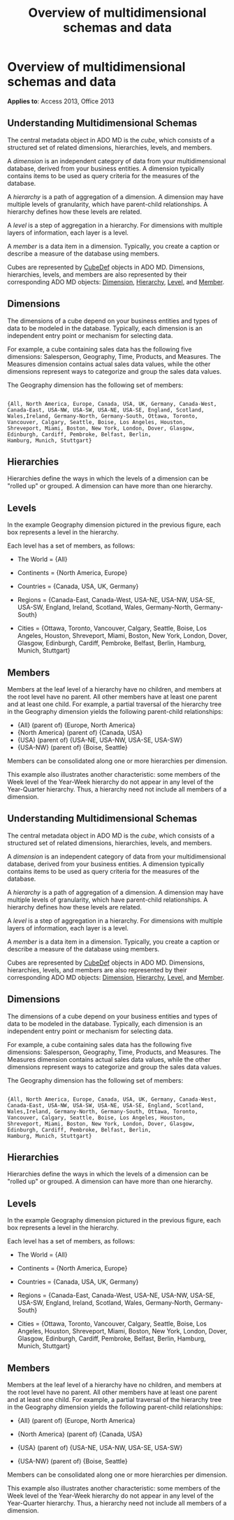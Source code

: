 ﻿---
title: Overview of multidimensional schemas and data
TOCTitle: Overview of multidimensional schemas and data
ms:assetid: a963e993-b7bf-eeb4-ecd5-d6fe43cf4bb5
ms:mtpsurl: https://msdn.microsoft.com/library/JJ249784(v=office.15)
ms:contentKeyID: 48546923
ms.date: 09/18/2015
mtps_version: v=office.15
---

# Overview of multidimensional schemas and data

**Applies to**: Access 2013, Office 2013

## Understanding Multidimensional Schemas

The central metadata object in ADO MD is the *cube*, which consists of a structured set of related dimensions, hierarchies, levels, and members.

A *dimension* is an independent category of data from your multidimensional database, derived from your business entities. A dimension typically contains items to be used as query criteria for the measures of the database.

A *hierarchy* is a path of aggregation of a dimension. A dimension may have multiple levels of granularity, which have parent-child relationships. A hierarchy defines how these levels are related.

A *level* is a step of aggregation in a hierarchy. For dimensions with multiple layers of information, each layer is a level.

A *member* is a data item in a dimension. Typically, you create a caption or describe a measure of the database using members.

Cubes are represented by [CubeDef](cubedef-object-ado-md.md) objects in ADO MD. Dimensions, hierarchies, levels, and members are also represented by their corresponding ADO MD objects: [Dimension](dimension-object-ado-md.md), [Hierarchy](hierarchy-object-ado-md.md), [Level](level-object-ado-md.md), and [Member](member-object-ado-md.md).

## Dimensions

The dimensions of a cube depend on your business entities and types of data to be modeled in the database. Typically, each dimension is an independent entry point or mechanism for selecting data.

For example, a cube containing sales data has the following five dimensions: Salesperson, Geography, Time, Products, and Measures. The Measures dimension contains actual sales data values, while the other dimensions represent ways to categorize and group the sales data values.

The Geography dimension has the following set of members:

```text
 
{All, North America, Europe, Canada, USA, UK, Germany, Canada-West, 
Canada-East, USA-NW, USA-SW, USA-NE, USA-SE, England, Scotland,  
Wales,Ireland, Germany-North, Germany-South, Ottawa, Toronto,  
Vancouver, Calgary, Seattle, Boise, Los Angeles, Houston,  
Shreveport, Miami, Boston, New York, London, Dover, Glasgow,  
Edinburgh, Cardiff, Pembroke, Belfast, Berlin,  
Hamburg, Munich, Stuttgart} 
```

## Hierarchies

Hierarchies define the ways in which the levels of a dimension can be "rolled up" or grouped. A dimension can have more than one hierarchy.

## Levels

In the example Geography dimension pictured in the previous figure, each box represents a level in the hierarchy.

Each level has a set of members, as follows:

  - The World = {All}

  - Continents = {North America, Europe}

  - Countries = {Canada, USA, UK, Germany}

  - Regions = {Canada-East, Canada-West, USA-NE, USA-NW, USA-SE, USA-SW, England, Ireland, Scotland, Wales, Germany-North, Germany-South}

  - Cities = {Ottawa, Toronto, Vancouver, Calgary, Seattle, Boise, Los Angeles, Houston, Shreveport, Miami, Boston, New York, London, Dover, Glasgow, Edinburgh, Cardiff, Pembroke, Belfast, Berlin, Hamburg, Munich, Stuttgart}

## Members

Members at the leaf level of a hierarchy have no children, and members at the root level have no parent. All other members have at least one parent and at least one child. For example, a partial traversal of the hierarchy tree in the Geography dimension yields the following parent-child relationships:

- {All} (parent of) {Europe, North America}
- {North America} (parent of) {Canada, USA}
- {USA} (parent of) {USA-NE, USA-NW, USA-SE, USA-SW}
- {USA-NW} (parent of) {Boise, Seattle}

Members can be consolidated along one or more hierarchies per dimension.

This example also illustrates another characteristic: some members of the Week level of the Year-Week hierarchy do not appear in any level of the Year-Quarter hierarchy. Thus, a hierarchy need not include all members of a dimension.

## Understanding Multidimensional Schemas

The central metadata object in ADO MD is the *cube*, which consists of a structured set of related dimensions, hierarchies, levels, and members.

A *dimension* is an independent category of data from your multidimensional database, derived from your business entities. A dimension typically contains items to be used as query criteria for the measures of the database.

A *hierarchy* is a path of aggregation of a dimension. A dimension may have multiple levels of granularity, which have parent-child relationships. A hierarchy defines how these levels are related.

A *level* is a step of aggregation in a hierarchy. For dimensions with multiple layers of information, each layer is a level.

A *member* is a data item in a dimension. Typically, you create a caption or describe a measure of the database using members.

Cubes are represented by [CubeDef](cubedef-object-ado-md.md) objects in ADO MD. Dimensions, hierarchies, levels, and members are also represented by their corresponding ADO MD objects: [Dimension](dimension-object-ado-md.md), [Hierarchy](hierarchy-object-ado-md.md), [Level](level-object-ado-md.md), and [Member](member-object-ado-md.md).

## Dimensions

The dimensions of a cube depend on your business entities and types of data to be modeled in the database. Typically, each dimension is an independent entry point or mechanism for selecting data.

For example, a cube containing sales data has the following five dimensions: Salesperson, Geography, Time, Products, and Measures. The Measures dimension contains actual sales data values, while the other dimensions represent ways to categorize and group the sales data values.

The Geography dimension has the following set of members:

```text 
 
{All, North America, Europe, Canada, USA, UK, Germany, Canada-West, 
Canada-East, USA-NW, USA-SW, USA-NE, USA-SE, England, Scotland,  
Wales,Ireland, Germany-North, Germany-South, Ottawa, Toronto,  
Vancouver, Calgary, Seattle, Boise, Los Angeles, Houston,  
Shreveport, Miami, Boston, New York, London, Dover, Glasgow,  
Edinburgh, Cardiff, Pembroke, Belfast, Berlin,  
Hamburg, Munich, Stuttgart} 
```

## Hierarchies

Hierarchies define the ways in which the levels of a dimension can be "rolled up" or grouped. A dimension can have more than one hierarchy.

## Levels

In the example Geography dimension pictured in the previous figure, each box represents a level in the hierarchy.

Each level has a set of members, as follows:

- The World = {All}

- Continents = {North America, Europe}

- Countries = {Canada, USA, UK, Germany}

- Regions = {Canada-East, Canada-West, USA-NE, USA-NW, USA-SE, USA-SW, England, Ireland, Scotland, Wales, Germany-North, Germany-South}

- Cities = {Ottawa, Toronto, Vancouver, Calgary, Seattle, Boise, Los Angeles, Houston, Shreveport, Miami, Boston, New York, London, Dover, Glasgow, Edinburgh, Cardiff, Pembroke, Belfast, Berlin, Hamburg, Munich, Stuttgart}

## Members

Members at the leaf level of a hierarchy have no children, and members at the root level have no parent. All other members have at least one parent and at least one child. For example, a partial traversal of the hierarchy tree in the Geography dimension yields the following parent-child relationships:

- {All} (parent of) {Europe, North America}

- {North America} (parent of) {Canada, USA}

- {USA} (parent of) {USA-NE, USA-NW, USA-SE, USA-SW}

- {USA-NW} (parent of) {Boise, Seattle}

Members can be consolidated along one or more hierarchies per dimension.

This example also illustrates another characteristic: some members of the Week level of the Year-Week hierarchy do not appear in any level of the Year-Quarter hierarchy. Thus, a hierarchy need not include all members of a dimension.

